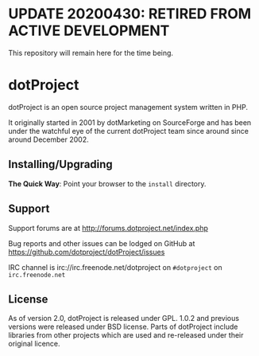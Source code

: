 # UPDATE 20200430: RETIRED FROM ACTIVE DEVELOPMENT

This repository will remain here for the time being. 

# dotProject

dotProject is an open source project management system written in PHP.

It originally started in 2001 by dotMarketing on SourceForge and has
been under the watchful eye of the current dotProject team since around
since around December 2002.

## Installing/Upgrading

**The Quick Way**: Point your browser to the `install` directory.

## Support

Support forums are at http://forums.dotproject.net/index.php

Bug reports and other issues can be lodged on GitHub at https://github.com/dotproject/dotProject/issues

IRC channel is irc://irc.freenode.net/dotproject on `#dotproject` on `irc.freenode.net`

## License

As of version 2.0, dotProject is released under GPL.
1.0.2 and previous versions were released under BSD license.
Parts of dotProject include libraries from other projects which are used and re-released under their original licence.
